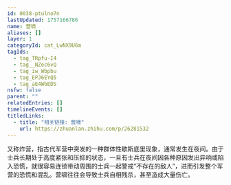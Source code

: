 ```yaml
---
id: 0038-ptulno7n
lastUpdated: 1757166786
name: 营啸
aliases: []
layer: 1
categoryId: cat_LwNX9U6m
tagIds:
  - tag_TRpfu-I4
  - tag__NZec6vQ
  - tag_iw_Wbpbu
  - tag_EPJ6EYQ5
  - tag_aE4WbEDS
nsfw: false
parent: ""
relatedEntries: []
timelineEvents: []
titledLinks:
  - title: "相关链接: 营啸"
    url: https://zhuanlan.zhihu.com/p/26281532
---
```


又称炸营，指古代军营中突发的一种群体性歇斯底里现象，通常发生在夜间。由于士兵长期处于高度紧张和压抑的状态，一旦有士兵在夜间因各种原因发出异响或陷入恐慌，就很容易连锁带动周围的士兵一起警戒“不存在的敌人”，进而引发整个军营的恐慌和混乱。营啸往往会导致士兵自相残杀，甚至造成大量伤亡。